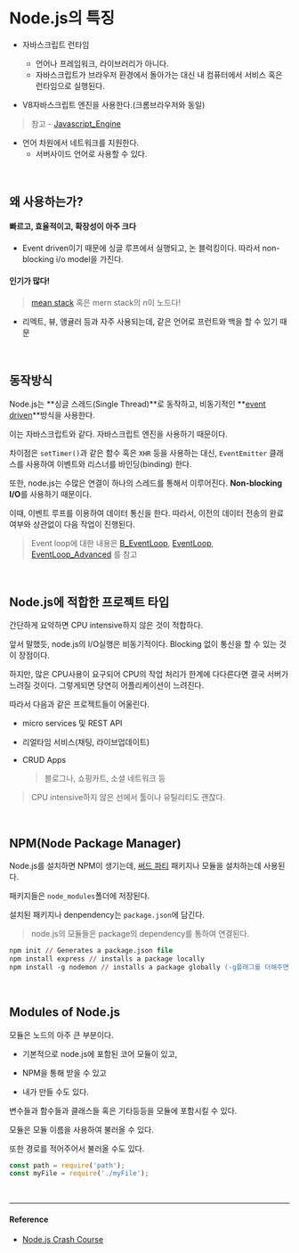 # Node.js의 특징
* 자바스크립트 런타임
    * 언어나 프레임워크, 라이브러리가 아니다.
    * 자바스크립트가 브라우저 환경에서 돌아가는 대신 내 컴퓨터에서 서비스 혹은 런타임으로 실행된다.

* V8자바스크립트 엔진을 사용한다.(크롬브라우저와 동일)
> 참고 - [Javascript_Engine](https://github.com/Im-D/Dev-Docs/blob/master/Javascript/Javascript_Engine.md)

* 언어 차원에서 네트워크를 지원한다.
    * 서버사이드 언어로 사용할 수 있다.

<br/>

## 왜 사용하는가?
#### 빠르고, 효율적이고, 확장성이 아주 크다
* Event driven이기 때문에 싱글 루프에서 실행되고, 논 블럭킹이다. 따라서 non-blocking i/o model을 가진다.

#### 인기가 많다!
> [mean stack](https://en.wikipedia.org/wiki/MEAN_(software_bundle)) 혹은 mern stack의 n이 노드다!
* 리엑트, 뷰, 앵귤러 등과 자주 사용되는데, 같은 언어로 프런트와 백을 할 수 있기 때문

<br/>

## 동작방식
Node.js는 **싱글 스레드(Single Thread)**로 동작하고, 비동기적인 **[event driven](https://terms.naver.com/entry.nhn?docId=822661&cid=50376&categoryId=50376)**방식을 사용한다.

이는 자바스크립트와 같다. 자바스크립트 엔진을 사용하기 때문이다.

차이점은 `setTimer()`과 같은 함수 혹은 `XHR` 등을 사용하는  대신, `EventEmitter` 클래스를 사용하여 이벤트와 리스너를 바인딩(binding) 한다.

또한, node.js는 수많은 연결이 하나의 스레드를 통해서 이루어진다. **Non-blocking I/O**를 사용하기 때문이다.

이때, 이벤트 루프를 이용하여 데이터 통신을 한다. 따라서, 이전의 데이터 전송의 완료여부와 상관없이 다음 작업이 진행된다.
> Event loop에 대한 내용은 [B_EventLoop](https://github.com/Im-D/Dev-Docs/blob/master/Javascript/B_EventLoop.md), [EventLoop](https://github.com/Im-D/Dev-Docs/blob/master/Javascript/EventLoop.md), [EventLoop_Advanced](https://github.com/Im-D/Dev-Docs/blob/master/Javascript/EventLoop_Advanced.md) 를 참고

<br/>

## Node.js에 적합한 프로젝트 타입
간단하게 요약하면 CPU intensive하지 않은 것이 적합하다.

앞서 말했듯, node.js의 I/O실행은 비동기적이다. Blocking 없이 통신을 할 수 있는 것이 장점이다.

하지만, 많은 CPU사용이 요구되어 CPU의 작업 처리가 한계에 다다른다면 결국 서버가 느려질 것이다. 그렇게되면 당연히 어플리케이션이 느려진다.

따라서 다음과 같은 프로젝트들이 어울린다.

* micro services 및 REST API

* 리얼타임 서비스(채팅, 라이브업데이트)

* CRUD Apps
  
    > 블로그나, 쇼핑카트, 소셜 네트워크 등

> CPU intensive하지 않은 선에서 툴이나 유틸리티도 괜찮다.

<br/>

## NPM(Node Package Manager)
Node.js를 설치하면 NPM이 생기는데, [써드 파티](https://ko.wikipedia.org/wiki/%EC%84%9C%EB%93%9C_%ED%8C%8C%ED%8B%B0_%EA%B0%9C%EB%B0%9C%EC%9E%90) 패키지나 모듈을 설치하는데 사용된다.

패키지들은 `node_modules`폴더에 저장된다.

설치된 패키지나 denpendency는 `package.json`에 담긴다.
> node.js의 모듈들은 package의 dependency를 통하여 연결된다.

```ps
npm init // Generates a package.json file
npm install express // installs a package locally
npm install -g nodemon // installs a package globally (-g플래그를 더해주면 된다.)
```

<br/>

## Modules of Node.js
모듈은 노드의 아주 큰 부분이다.

* 기본적으로 node.js에 포함된 코어 모듈이 있고,

* NPM을 통해 받을 수 있고

* 내가 만들 수도 있다.

변수들과 함수들과 클래스들 혹은 기타등등을 모듈에 포함시킬 수 있다.

모듈은 모듈 이름을 사용하여 불러올 수 있다. 

또한 경로를 적어주어서 불러올 수도 있다.

```js
const path = require('path');
const myFile = require('./myFile');
```

<br/>

---

#### Reference

* [Node.js Crash Course](https://www.youtube.com/watch?v=fBNz5xF-Kx4&feature=youtu.be)
